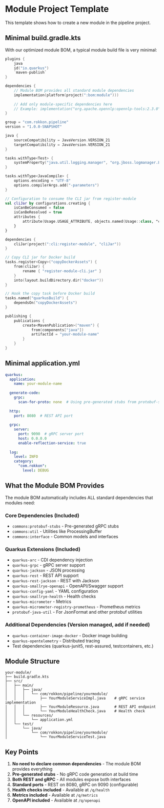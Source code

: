 # Module Project Template

This template shows how to create a new module in the pipeline project.

## Minimal build.gradle.kts

With our optimized module BOM, a typical module build file is very minimal:

```kotlin
plugins {
    java
    id("io.quarkus")
    `maven-publish`
}

dependencies {
    // Module BOM provides all standard module dependencies
    implementation(platform(project(":bom:module")))
    
    // Add only module-specific dependencies here
    // Example: implementation("org.apache.opennlp:opennlp-tools:2.3.0")
}

group = "com.rokkon.pipeline"
version = "1.0.0-SNAPSHOT"

java {
    sourceCompatibility = JavaVersion.VERSION_21
    targetCompatibility = JavaVersion.VERSION_21
}

tasks.withType<Test> {
    systemProperty("java.util.logging.manager", "org.jboss.logmanager.LogManager")
}

tasks.withType<JavaCompile> {
    options.encoding = "UTF-8"
    options.compilerArgs.add("-parameters")
}

// Configuration to consume the CLI jar from register-module
val cliJar by configurations.creating {
    isCanBeConsumed = false
    isCanBeResolved = true
    attributes {
        attribute(Usage.USAGE_ATTRIBUTE, objects.named(Usage::class, "cli-jar"))
    }
}

dependencies {
    cliJar(project(":cli:register-module", "cliJar"))
}

// Copy CLI jar for Docker build
tasks.register<Copy>("copyDockerAssets") {
    from(cliJar) {
        rename { "register-module-cli.jar" }
    }
    into(layout.buildDirectory.dir("docker"))
}

// Hook the copy task before Docker build
tasks.named("quarkusBuild") {
    dependsOn("copyDockerAssets")
}

publishing {
    publications {
        create<MavenPublication>("maven") {
            from(components["java"])
            artifactId = "your-module-name"
        }
    }
}
```

## Minimal application.yml

```yaml
quarkus:
  application:
    name: your-module-name
    
  generate-code:
    grpc:
      scan-for-proto: none  # Using pre-generated stubs from protobuf-stubs
      
  http:
    port: 8080  # REST API port
    
  grpc:
    server:
      port: 9090  # gRPC server port
      host: 0.0.0.0
      enable-reflection-service: true
      
  log:
    level: INFO
    category:
      "com.rokkon":
        level: DEBUG
```

## What the Module BOM Provides

The module BOM automatically includes ALL standard dependencies that modules need:

### Core Dependencies (Included)
- `commons:protobuf-stubs` - Pre-generated gRPC stubs
- `commons:util` - Utilities like ProcessingBuffer
- `commons:interface` - Common models and interfaces

### Quarkus Extensions (Included)
- `quarkus-arc` - CDI dependency injection
- `quarkus-grpc` - gRPC server support
- `quarkus-jackson` - JSON processing
- `quarkus-rest` - REST API support
- `quarkus-rest-jackson` - REST with Jackson
- `quarkus-smallrye-openapi` - OpenAPI/Swagger support
- `quarkus-config-yaml` - YAML configuration
- `quarkus-smallrye-health` - Health checks
- `quarkus-micrometer` - Metrics
- `quarkus-micrometer-registry-prometheus` - Prometheus metrics
- `protobuf-java-util` - For JsonFormat and other protobuf utilities

### Additional Dependencies (Version managed, add if needed)
- `quarkus-container-image-docker` - Docker image building
- `quarkus-opentelemetry` - Distributed tracing
- Test dependencies (quarkus-junit5, rest-assured, testcontainers, etc.)

## Module Structure

```
your-module/
├── build.gradle.kts
├── src/
│   ├── main/
│   │   ├── java/
│   │   │   └── com/rokkon/pipeline/yourmodule/
│   │   │       ├── YourModuleServiceImpl.java    # gRPC service implementation
│   │   │       ├── YourModuleResource.java       # REST API endpoint
│   │   │       └── YourModuleHealthCheck.java    # Health check
│   │   └── resources/
│   │       └── application.yml
│   └── test/
│       └── java/
│           └── com/rokkon/pipeline/yourmodule/
│               └── YourModuleServiceTest.java
```

## Key Points

1. **No need to declare common dependencies** - The module BOM provides everything
2. **Pre-generated stubs** - No gRPC code generation at build time
3. **Both REST and gRPC** - All modules expose both interfaces
4. **Standard ports** - REST on 8080, gRPC on 9090 (configurable)
5. **Health checks included** - Available at `/q/health`
6. **Metrics included** - Available at `/q/metrics`
7. **OpenAPI included** - Available at `/q/openapi`